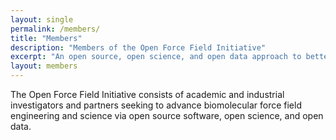 ```yaml
---
layout: single
permalink: /members/
title: "Members"
description: "Members of the Open Force Field Initiative"
excerpt: "An open source, open science, and open data approach to better biomolecular forcefields"
layout: members
---
```


The Open Force Field Initiative consists of academic and industrial investigators and partners seeking to advance biomolecular force field engineering and science via open source software, open science, and open data.
